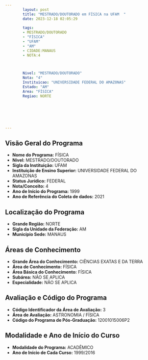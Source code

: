 ```yaml
---
        layout: post
        title: "MESTRADO/DOUTORADO em FÍSICA na UFAM  "
        date: 2023-12-18 02:05:29
     
        tags:
        - MESTRADO/DOUTORADO
        - "FÍSICA"
        - "UFAM"
        - "AM"
        - CIDADE:MANAUS
        - NOTA:4
        
       

        Nivel: "MESTRADO/DOUTORADO"
        Nota: "4"
        Instituicao: "UNIVERSIDADE FEDERAL DO AMAZONAS"
        Estado: "AM"
        Area: "FÍSICA"
        Regiao: NORTE
        
        
        
        
        
        
---
```

## Visão Geral do Programa
- **Nome do Programa:** FÍSICA
- **Nível:** MESTRADO/DOUTORADO
- **Sigla da Instituição:** UFAM
- **Instituição de Ensino Superior:** UNIVERSIDADE FEDERAL DO AMAZONAS
- **Status Jurídico:** FEDERAL
- **Nota/Conceito:** 4
- **Ano de Início do Programa:** 1999
- **Ano de Referência do Coleta de dados:** 2021

## Localização do Programa
- **Grande Região:** NORTE
- **Sigla da Unidade da Federação:** AM
- **Município Sede:** MANAUS

## Áreas de Conhecimento
- **Grande Área do Conhecimento:** CIÊNCIAS EXATAS E DA TERRA
- **Área de Conhecimento:** FÍSICA
- **Área Básica do Conhecimento:** FÍSICA
- **Subárea:** NÃO SE APLICA
- **Especialidade:** NÃO SE APLICA

## Avaliação e Código do Programa
- **Código Identificador da Área de Avaliação:** 3
- **Área de Avaliação:** ASTRONOMIA / FÍSICA
- **Código do Programa de Pós-Graduação:** 12001015006P2


## Modalidade e Ano de Início do Curso
- **Modalidade do Programa:** ACADÊMICO
- **Ano de Início de Cada Curso:** 1999/2016

